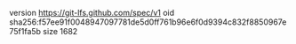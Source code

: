 version https://git-lfs.github.com/spec/v1
oid sha256:f57ee91f0048947097781de5d0ff761b96e6f0d9394c832f8850967e75f1fa5b
size 1682
